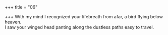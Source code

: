 +++
title = "06"

+++
With my mind I recognized your lifebreath from afar, a bird flying  below heaven.  
I saw your winged head panting along the dustless paths easy to  travel.  